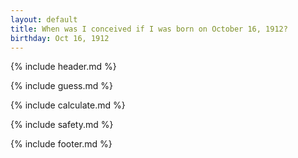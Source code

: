 ```yaml
---
layout: default
title: When was I conceived if I was born on October 16, 1912?
birthday: Oct 16, 1912
---
```


{% include header.md %}

{% include guess.md %}

{% include calculate.md %}

{% include safety.md %}

{% include footer.md %}



